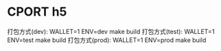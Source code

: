 CPORT h5
=====================

打包方式(dev):  WALLET=1 ENV=dev make build
打包方式(test): WALLET=1 ENV=test make build
打包方式(prod): WALLET=1 ENV=prod make build